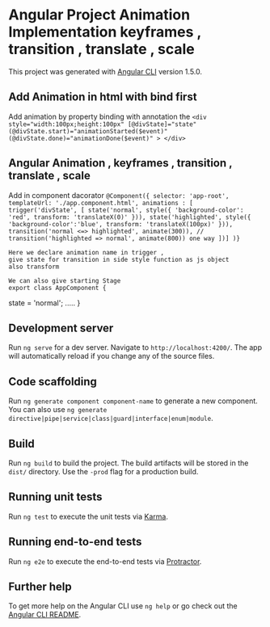 # Angular Project Animation Implementation  keyframes , transition , translate , scale

This project was generated with [Angular CLI](https://github.com/angular/angular-cli) version 1.5.0.

## Add Animation in html with bind first 
Add animation by property binding with annotation the
 `<div style="width:100px;height:100px"
       [@divState]="state"
       (@divState.start)="animationStarted($event)"
       (@divState.done)="animationDone($event)"
       >
       </div>`

## Angular Animation , keyframes , transition , translate , scale 

Add in component dacorator 
`@Component({
  selector: 'app-root',
  templateUrl: './app.component.html',
  animations : [
    trigger('divState', [
      state('normal', style({
        'background-color': 'red',
        transform: 'translateX(0)'
      })),
      state('highlighted', style({
        'background-color':'blue',
        transform: 'translateX(100px)'
      })),
      transition('normal <=> highlighted', animate(300)),
      // transition('highlighted => normal', animate(800)) one way
    ])]
    )}`

    Here we declare animation name in trigger ,
    give state for transition in side style function as js object
    also transform 

    We can also give starting Stage 
    export class AppComponent {
  state = 'normal';
  .....
    }





## Development server

Run `ng serve` for a dev server. Navigate to `http://localhost:4200/`. The app will automatically reload if you change any of the source files.

## Code scaffolding

Run `ng generate component component-name` to generate a new component. You can also use `ng generate directive|pipe|service|class|guard|interface|enum|module`.

## Build

Run `ng build` to build the project. The build artifacts will be stored in the `dist/` directory. Use the `-prod` flag for a production build.

## Running unit tests

Run `ng test` to execute the unit tests via [Karma](https://karma-runner.github.io).

## Running end-to-end tests

Run `ng e2e` to execute the end-to-end tests via [Protractor](http://www.protractortest.org/).

## Further help

To get more help on the Angular CLI use `ng help` or go check out the [Angular CLI README](https://github.com/angular/angular-cli/blob/master/README.md).

